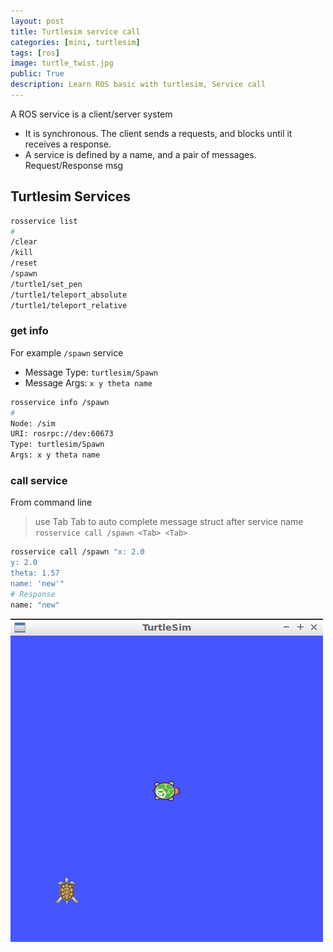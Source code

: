 ```yaml
---
layout: post
title: Turtlesim service call
categories: [mini, turtlesim]
tags: [ros]
image: turtle_twist.jpg
public: True
description: Learn ROS basic with turtlesim, Service call
---
```

A ROS service is a client/server system

- It is synchronous. The client sends a requests, and blocks until it receives a response.
- A service is defined by a name, and a pair of messages. Request/Response msg

## Turtlesim Services

```bash
rosservice list
#
/clear
/kill
/reset
/spawn
/turtle1/set_pen
/turtle1/teleport_absolute
/turtle1/teleport_relative
```

### get info
For example `/spawn` service
- Message Type: `turtlesim/Spawn`
- Message Args: `x y theta name`
  
```bash
rosservice info /spawn
#
Node: /sim
URI: rosrpc://dev:60673
Type: turtlesim/Spawn
Args: x y theta name
```

### call service
From command line
> use Tab Tab to auto complete message struct after service name
`rosservice call /spawn <Tab> <Tab>`

```bash
rosservice call /spawn "x: 2.0
y: 2.0
theta: 1.57
name: 'new'"
# Response
name: "new"
```
![](/images/2019-12-04-10-54-03.png)